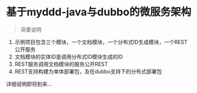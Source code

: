 # 基于myddd-java与dubbo的微服务架构

> 简要说明

1. 示例项目包含三个模块，一个文档模块，一个分布式ID生成模块，一个REST公开服务
2. 文档模块的实体ID是调用分布式ID模块生成的ID
3. REST服务调用文档模块的服务公开REST
4. REST支持构建为单体部署包，及在dubbo支持下的分布式部署包 



详细说明即将到来...